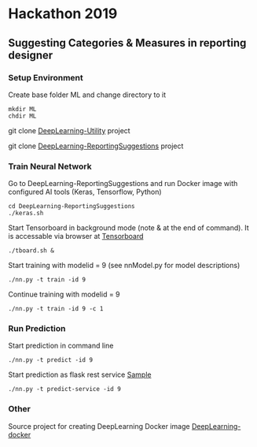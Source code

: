 # Hackathon 2019 
## Suggesting Categories & Measures in reporting designer 



### Setup Environment
Create base folder ML and change directory to it
```
mkdir ML
chdir ML
```
git clone [DeepLearning-Utility](https://github.com/Hayk-Martirosyan/DeepLearning-Utility) project
	

git clone [DeepLearning-ReportingSuggestions](https://github.com/Hayk-Martirosyan/DeepLearning-ReportingSuggestions) project 
	
### Train Neural Network
Go to DeepLearning-ReportingSuggestions and run Docker image with configured AI tools (Keras, Tensorflow, Python)
```
cd DeepLearning-ReportingSuggestions 
./keras.sh
```

Start Tensorboard in background mode (note & at the end of command). It is accessable  via browser at [Tensorboard](http://localhost:6006/#)
```
./tboard.sh &
```
Start training with modelid = 9 (see nnModel.py for model descriptions)
```
./nn.py -t train -id 9
```
Continue training with modelid = 9
```
./nn.py -t train -id 9 -c 1
```

### Run Prediction
Start prediction in command line
```
./nn.py -t predict -id 9
```
Start prediction as flask rest service [Sample](http://localhost:5000/columnprediction/300,308/59294)

```
./nn.py -t predict-service -id 9
```

### Other
Source project for creating DeepLearning Docker image [DeepLearning-docker](https://github.com/Hayk-Martirosyan/DeepLearning-docker) 


